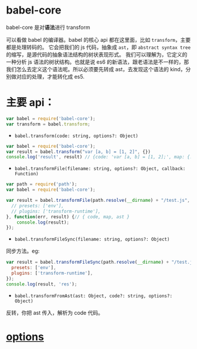 babel-core
=====

babel-core 是对**语法**进行 transform 

可以看做 babel 的编译器。babel 的核心 api 都在这里面，比如 `transform`，主要都是处理转码的。
它会把我们的 js 代码，抽象成 `ast`，即 `abstract syntax tree` 的缩写，是源代码的抽象语法结构的树状表现形式。
我们可以理解为，它定义的一种分析 js 语法的树状结构。也就是说 es6 的新语法，跟老语法是不一样的，那我们怎么去定义这个语法呢。所以必须要先转成 ast，去发现这个语法的 kind，分别做对应的处理，才能转化成 es5.

# 主要 api：

``` js
var babel = require('babel-core');
var transform = babel.transform;
```

- `babel.transform(code: string, options?: Object)`

``` js
var babel = require('babel-core');
var result = babel.transform("var [a, b] = [1, 2]", {}) 
console.log('result', result) // {code: 'var [a, b] = [1, 2];', map: {...}, ast: {...}, ...}
```

- `babel.transformFile(filename: string, options?: Object, callback: Function)`

``` js
var path = require('path');
var babel = require('babel-core');

var result = babel.transformFile(path.resolve(__dirname) + "/test.js", {
  // presets: ['env'],
  // plugins: ['transform-runtime'],
}, function(err, result) {// { code, map, ast }
    console.log(result);
});
```
- `babel.transformFileSync(filename: string, options?: Object)`

同步方法。eg:

``` js
var result = babel.transformFileSync(path.resolve(__dirname) + "/test.js", {
  presets: ['env'],
  plugins: ['transform-runtime'],
});
console.log(result, 'res');
```

- `babel.transformFromAst(ast: Object, code?: string, options?: Object)`

反转，你把 ast 传入，解析为 code 代码。

# [options](https://github.com/babel/babel/tree/master/packages/babel-core)

